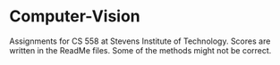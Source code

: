 # Computer-Vision
Assignments for CS 558 at Stevens Institute of Technology.
Scores are written in the ReadMe files. 
Some of the methods might not be correct.

